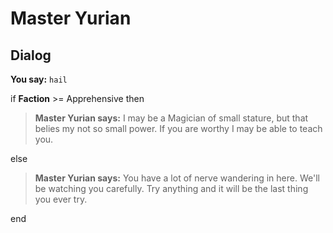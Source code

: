 # Master Yurian


## Dialog

**You say:** `hail`



if **Faction** >= Apprehensive then



>**Master Yurian says:** I may be a Magician of small stature, but that belies my not so small power.  If you are worthy I may be able to teach you.


else



>**Master Yurian says:** You have a lot of nerve wandering in here.  We'll be watching you carefully.  Try anything and it will be the last thing you ever try.

end